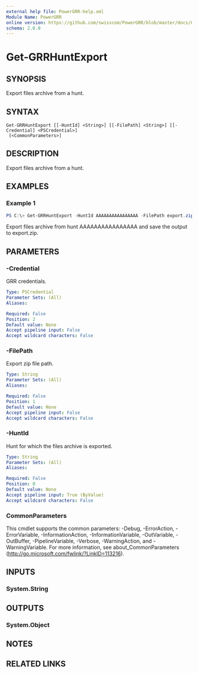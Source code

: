 ```yaml
---
external help file: PowerGRR-help.xml
Module Name: PowerGRR
online version: https://github.com/swisscom/PowerGRR/blob/master/docs/Get-GRRHuntExport.md
schema: 2.0.0
---
```


# Get-GRRHuntExport

## SYNOPSIS
Export files archive from a hunt.

## SYNTAX

```
Get-GRRHuntExport [[-HuntId] <String>] [[-FilePath] <String>] [[-Credential] <PSCredential>]
 [<CommonParameters>]
```

## DESCRIPTION
Export files archive from a hunt.

## EXAMPLES

### Example 1

```powershell
PS C:\> Get-GRRHuntExport -HuntId AAAAAAAAAAAAAAAA -FilePath export.zip
```

Export files archive from hunt AAAAAAAAAAAAAAAA and save the output to
export.zip.

## PARAMETERS

### -Credential
GRR credentials.

```yaml
Type: PSCredential
Parameter Sets: (All)
Aliases:

Required: False
Position: 2
Default value: None
Accept pipeline input: False
Accept wildcard characters: False
```

### -FilePath
Export zip file path.

```yaml
Type: String
Parameter Sets: (All)
Aliases:

Required: False
Position: 1
Default value: None
Accept pipeline input: False
Accept wildcard characters: False
```

### -HuntId
Hunt for which the files archive is exported.

```yaml
Type: String
Parameter Sets: (All)
Aliases:

Required: False
Position: 0
Default value: None
Accept pipeline input: True (ByValue)
Accept wildcard characters: False
```

### CommonParameters
This cmdlet supports the common parameters: -Debug, -ErrorAction, -ErrorVariable, -InformationAction, -InformationVariable, -OutVariable, -OutBuffer, -PipelineVariable, -Verbose, -WarningAction, and -WarningVariable. For more information, see about_CommonParameters (http://go.microsoft.com/fwlink/?LinkID=113216).

## INPUTS

### System.String

## OUTPUTS

### System.Object
## NOTES

## RELATED LINKS
